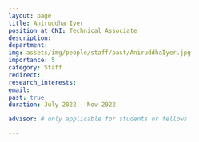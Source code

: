 ```yaml
---
layout: page
title: Aniruddha Iyer
position_at_CNI: Technical Associate
description: 
department:
img: assets/img/people/staff/past/AniruddhaIyer.jpg
importance: 5
category: Staff
redirect: 
research_interests: 
email: 
past: true
duration: July 2022 - Nov 2022

advisor: # only applicable for students or fellows

---
```


